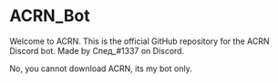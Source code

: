 # ACRN_Bot

Welcome to ACRN. This is the official GitHub repository for the ACRN Discord bot. Made by Cпед_#1337 on Discord.

No, you cannot download ACRN, its my bot only.
